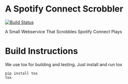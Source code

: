 # A Spotify Connect Scrobbler

[![Build Status](https://travis-ci.org/jeschkies/spotify-connect-scrobbler.svg?branch=master)](https://travis-ci.org/jeschkies/spotify-connect-scrobbler)

A Small Webservice That Scrobbles Spotify Connect Plays

# Build Instructions

We use tox for building and testing. Just install and run tox

  ```
  pip install tox
  tox
  ```
